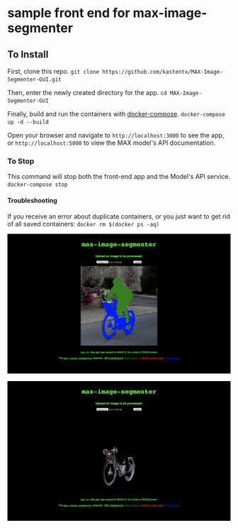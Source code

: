 # sample front end for max-image-segmenter 

## To Install

First, clone this repo.
`git clone https://github.com/kastentx/MAX-Image-Segmenter-GUI.git`

Then, enter the newly created directory for the app.
`cd MAX-Image-Segmenter-GUI`

Finally, build and run the containers with [docker-compose](https://docs.docker.com/compose/).
`docker-compose up -d --build`

Open your browser and navigate to `http://localhost:3000` to see the app, 
or `http://localhost:5000` to view the MAX model's API documentation.

### To Stop

This command will stop both the front-end app and the Model's API service.
`docker-compose stop`

#### Troubleshooting

If you receive an error about duplicate containers, or you just want to get rid of all saved containers:
`docker rm $(docker ps -aq)`

![Image Segments](./screenshots/segments.png)

![Cropping](./screenshots/crop.png)